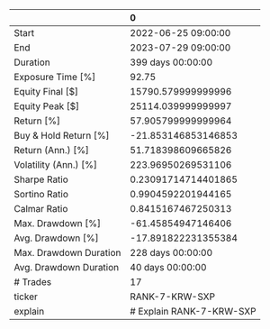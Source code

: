 |                        | 0                        |
|:-----------------------|:-------------------------|
| Start                  | 2022-06-25 09:00:00      |
| End                    | 2023-07-29 09:00:00      |
| Duration               | 399 days 00:00:00        |
| Exposure Time [%]      | 92.75                    |
| Equity Final [$]       | 15790.579999999996       |
| Equity Peak [$]        | 25114.039999999997       |
| Return [%]             | 57.905799999999964       |
| Buy & Hold Return [%]  | -21.853146853146853      |
| Return (Ann.) [%]      | 51.718398609665826       |
| Volatility (Ann.) [%]  | 223.96950269531106       |
| Sharpe Ratio           | 0.23091714714401865      |
| Sortino Ratio          | 0.9904592201944165       |
| Calmar Ratio           | 0.8415167467250313       |
| Max. Drawdown [%]      | -61.45854947146406       |
| Avg. Drawdown [%]      | -17.891822231355384      |
| Max. Drawdown Duration | 228 days 00:00:00        |
| Avg. Drawdown Duration | 40 days 00:00:00         |
| # Trades               | 17                       |
| ticker                 | RANK-7-KRW-SXP           |
| explain                | # Explain RANK-7-KRW-SXP |